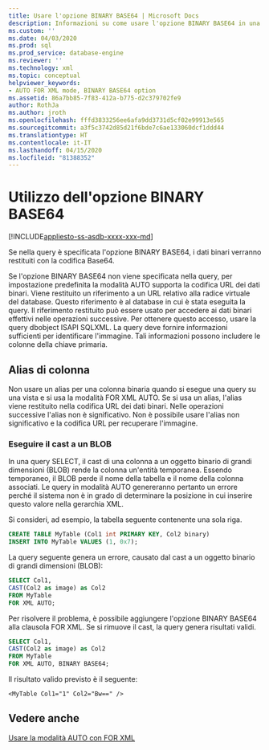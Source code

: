 ```yaml
---
title: Usare l'opzione BINARY BASE64 | Microsoft Docs
description: Informazioni su come usare l'opzione BINARY BASE64 in una query SQL per restituire dati binari nel formato di codifica base64.
ms.custom: ''
ms.date: 04/03/2020
ms.prod: sql
ms.prod_service: database-engine
ms.reviewer: ''
ms.technology: xml
ms.topic: conceptual
helpviewer_keywords:
- AUTO FOR XML mode, BINARY BASE64 option
ms.assetid: 86a7bb85-7f83-412a-b775-d2c379702fe9
author: RothJa
ms.author: jroth
ms.openlocfilehash: fffd3833256ee6afa9dd3731d5cf02e99913e565
ms.sourcegitcommit: a3f5c3742d85d21f6bde7c6ae133060dcf1ddd44
ms.translationtype: HT
ms.contentlocale: it-IT
ms.lasthandoff: 04/15/2020
ms.locfileid: "81388352"
---
```

# <a name="use-the-binary-base64-option"></a>Utilizzo dell'opzione BINARY BASE64

[!INCLUDE[appliesto-ss-asdb-xxxx-xxx-md](../../includes/appliesto-ss-asdb-xxxx-xxx-md.md)]

Se nella query è specificata l'opzione BINARY BASE64, i dati binari verranno restituiti con la codifica Base64.

Se l'opzione BINARY BASE64 non viene specificata nella query, per impostazione predefinita la modalità AUTO supporta la codifica URL dei dati binari. Viene restituito un riferimento a un URL relativo alla radice virtuale del database. Questo riferimento è al database in cui è stata eseguita la query. Il riferimento restituito può essere usato per accedere ai dati binari effettivi nelle operazioni successive. Per ottenere questo accesso, usare la query dbobject ISAPI SQLXML. La query deve fornire informazioni sufficienti per identificare l'immagine. Tali informazioni possono includere le colonne della chiave primaria.

## <a name="column-alias"></a>Alias di colonna

Non usare un alias per una colonna binaria quando si esegue una query su una vista e si usa la modalità FOR XML AUTO. Se si usa un alias, l'alias viene restituito nella codifica URL dei dati binari. Nelle operazioni successive l'alias non è significativo. Non è possibile usare l'alias non significativo e la codifica URL per recuperare l'immagine.

### <a name="cast-to-a-blob"></a>Eseguire il cast a un BLOB

In una query SELECT, il cast di una colonna a un oggetto binario di grandi dimensioni (BLOB) rende la colonna un'entità temporanea. Essendo temporaneo, il BLOB perde il nome della tabella e il nome della colonna associati. Le query in modalità AUTO genereranno pertanto un errore perché il sistema non è in grado di determinare la posizione in cui inserire questo valore nella gerarchia XML.

Si consideri, ad esempio, la tabella seguente contenente una sola riga.

```sql
CREATE TABLE MyTable (Col1 int PRIMARY KEY, Col2 binary)
INSERT INTO MyTable VALUES (1, 0x7);
```

La query seguente genera un errore, causato dal cast a un oggetto binario di grandi dimensioni (BLOB):

```sql
SELECT Col1,
CAST(Col2 as image) as Col2
FROM MyTable
FOR XML AUTO;
```

Per risolvere il problema, è possibile aggiungere l'opzione BINARY BASE64 alla clausola FOR XML. Se si rimuove il cast, la query genera risultati validi.

```sql
SELECT Col1,
CAST(Col2 as image) as Col2
FROM MyTable
FOR XML AUTO, BINARY BASE64;
```

Il risultato valido previsto è il seguente:

```console
<MyTable Col1="1" Col2="Bw==" />
```

## <a name="see-also"></a>Vedere anche

[Usare la modalità AUTO con FOR XML](../../relational-databases/xml/use-auto-mode-with-for-xml.md)

